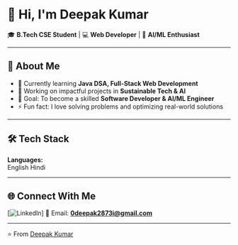 # 👋 Hi, I'm Deepak Kumar  

🎓 **B.Tech CSE Student** | 💻 **Web Developer** | 🤖 **AI/ML Enthusiast**  

---

## 🚀 About Me  
- 🌱 Currently learning **Java DSA, Full-Stack Web Development**  
- 🔭 Working on impactful projects in **Sustainable Tech & AI**  
- 🎯 Goal: To become a skilled **Software Developer & AI/ML Engineer**  
- ⚡ Fun fact: I love solving problems and optimizing real-world solutions  

---

## 🛠️ Tech Stack  

**Languages:**  
English
Hindi


---

## 🌐 Connect With Me  

[![LinkedIn](https://www.linkedin.com/in/deepak-kumar2028?utm_source=share&utm_campaign=share_via&utm_content=profile&utm_medium=android_app)] 
📧 Email: **0deepak2873i@gmail.com**  

---

⭐️ From [Deepak Kumar](https://github.com/kldeepak69)  

